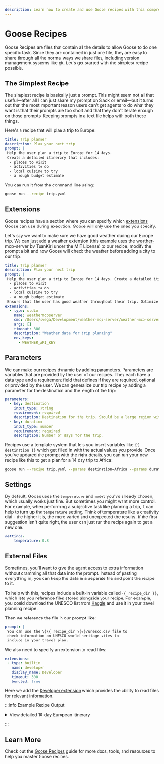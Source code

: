```yaml
---
description: Learn how to create and use Goose recipes with this comprehensive tutorial covering prompts, parameters, and MCP servers
---
```


# Goose Recipes

Goose Recipes are files that contain all the details to allow Goose to do one specific task. Since they are contained in just one file, they are easy to share through all the normal ways we share files, including version management systems like git. Let's get started with the simplest recipe possible.

## The Simplest Recipe

The simplest recipe is basically just a prompt. This might seem not all that useful—after all I can just share my prompt on Slack or email—but it turns out that the most important reason users can't get agents to do what they want is that their prompts are too short and that they don't iterate enough on those prompts. Keeping prompts in a text file helps with both these things. 

Here's a recipe that will plan a trip to Europe:

```yaml
title: Trip planner
description: Plan your next trip
prompt: |
 Help the user plan a trip to Europe for 14 days.
 Create a detailed itinerary that includes:
  - places to visit
  - activities to do
  - local cuisine to try
  - a rough budget estimate
```

You can run it from the command line using:

```sh
goose run --recipe trip.yaml
```

## Extensions

Goose recipes have a section where you can specify which [extensions](/docs/guides/recipes/recipe-reference#extensions) Goose can use during execution. Goose will only use the ones you specify. 

Let's say we want to make sure we have good weather during our Europe trip. We can just add a weather extension (this example uses the [weather-mcp-server](https://github.com/TuanKiri/weather-mcp-server) by TuanKiri under the MIT License) to our recipe, modify the prompt a bit and now Goose will check the weather before adding a city to our trip.

```yaml
title: Trip planner
description: Plan your next trip
prompt: |
 Help the user plan a trip to Europe for 14 days. Create a detailed itinerary that includes:
  - places to visit
  - activities to do
  - local cuisine to try
  - a rough budget estimate
 Ensure that the user has good weather throughout their trip. Optimize their trip based on the forecast in potential locations.
extensions:
  - type: stdio
    name: weathermcpserver
    cmd: /Users/svega/Development/weather-mcp-server/weather-mcp-server
    args: []
    timeout: 300
    description: "Weather data for trip planning"
    env_keys:
      - WEATHER_API_KEY
```

## Parameters

We can make our recipes dynamic by adding parameters. Parameters are variables that are provided by the user of our recipes. They each have a data type and a requirement field that defines if they are required, optional or provided by the user. We can generalize our trip recipe by adding a parameter for the destination and the length of the trip:

```yaml
parameters:
  - key: destination
    input_type: string
    requirement: required
    description: Destination for the trip. Should be a large region with multiple climates.
  - key: duration
    input_type: number
    requirement: required
    description: Number of days for the trip.
```

Recipes use a template system that lets you insert variables like `{{ destination }}` which get filled in with the actual values you provide. Once you've updated the prompt with the right details, you can run your new recipe like this to get a plan for a 14 day trip to Africa:

```sh
goose run --recipe trip.yaml --params destination=Africa --params duration=14
```


## Settings

By default, Goose uses the `temperature` and `model` you've already chosen, which usually works just fine. But sometimes you might want more control. For example, when performing a subjective task like planning a trip, it can help to turn up the `temperature` setting. Think of temperature like a creativity dial - the higher it is, the more varied and unexpected the results. If the first suggestion isn't quite right, the user can just run the recipe again to get a new one.

```yaml
settings:
    temperature: 0.8
```

## External Files

Sometimes, you'll want to give the agent access to extra information without cramming all that data into the prompt. Instead of pasting everything in, you can keep the data in a separate file and point the recipe to it.

To help with this, recipes include a built-in variable called `{{ recipe_dir }}`, which lets you reference files stored alongside your recipe. For example, you could download the UNESCO list from [Kaggle](https://www.kaggle.com/datasets/ramjasmaurya/unesco-heritage-sites2021?resource=download) and use it in your travel planning recipe.

Then we reference the file in our prompt like:

```yaml
prompt: |
 You can use the \{\{ recipe_dir \}\}/unesco.csv file to 
 check information on UNESCO world heritage sites to
 include in your travel plan.
```

We also need to specify an extension to read files:

```yaml
extensions:
 - type: builtin
   name: developer
   display_name: Developer
   timeout: 300
   bundled: true
```

Here we add the [Developer extension](/docs/mcp/developer-mcp) which provides the ability to read files for relevant information.

:::info Example Recipe Output

<details>
<summary>View detailed 10-day European itinerary</summary>

Based on the UNESCO World Heritage site information and the current weather forecasts, here's a detailed 10-day European itinerary:

# 10-Day European Adventure Itinerary

This itinerary takes you through three of Europe's most beautiful and culturally rich countries: France, Italy, and the Czech Republic. You'll experience world-class museums, UNESCO World Heritage sites, delicious cuisine, and vibrant local culture.

#### Day 1-3: Paris, France 🇫🇷

**Day 1: Arrival in Paris**
- **Morning**: Arrive at Charles de Gaulle Airport, transfer to hotel
- **Afternoon**: Leisurely walk along the Seine River, visit Notre-Dame Cathedral (exterior view due to reconstruction)
- **Evening**: Dinner in the Latin Quarter (Budget: €30-40)
  - Try classic French onion soup and coq au vin

**Weather forecast**: Pleasant temperatures around 27°C (81°F), partly cloudy

**Day 2: Paris Highlights**
- **Morning**: Visit the Louvre Museum (Budget: €17)
- **Afternoon**: Explore Tuileries Garden and Champs-Élysées
- **Evening**: Eiffel Tower visit for sunset views (Budget: €26.80 for summit access)
  - Dinner near Trocadéro (Budget: €35-45)
  - Try escargot and beef bourguignon

**Weather forecast**: Warm at 31°C (88°F), clear skies

**Day 3: Versailles Day Trip**
- **Morning**: Day trip to Palace of Versailles, UNESCO World Heritage Site (Budget: €21 for palace access)
- **Afternoon**: Explore the magnificent gardens
- **Evening**: Return to Paris, dinner in Montmartre (Budget: €30-40)
  - Try crêpes and duck confit

**Weather forecast**: Warm at 30°C (86°F), slight chance of rain

#### Day 4-6: Rome, Italy 🇮🇹

**Day 4: Travel to Rome**
- **Morning**: Flight from Paris to Rome (Budget: €100-150)
- **Afternoon**: Check in to hotel, explore the Spanish Steps and Trevi Fountain
- **Evening**: Dinner in Trastevere neighborhood (Budget: €25-35)
  - Try authentic cacio e pepe and carbonara pasta

**Weather forecast**: Hot at 35°C (95°F), clear skies

**Day 5: Ancient Rome**
- **Morning**: Visit the Colosseum and Roman Forum (Budget: €16 combined ticket)
- **Afternoon**: Palatine Hill and Circus Maximus
- **Evening**: Dinner near Campo de' Fiori (Budget: €30-40)
  - Try Roman-style pizza and saltimbocca alla romana

**Weather forecast**: Hot at 35°C (95°F), mostly sunny

**Day 6: Vatican City**
- **Morning**: Vatican Museums and Sistine Chapel (Budget: €17)
- **Afternoon**: St. Peter's Basilica and Square (UNESCO World Heritage Site)
- **Evening**: Dinner in Prati district (Budget: €30-40)
  - Try suppli (rice balls) and osso buco

**Weather forecast**: Hot at 34°C (93°F), partly cloudy

#### Day 7-10: Prague, Czech Republic 🇨🇿

**Day 7: Travel to Prague**
- **Morning**: Flight from Rome to Prague (Budget: €100-150)
- **Afternoon**: Check in to hotel, explore Old Town Square
- **Evening**: Dinner in Old Town (Budget: €20-30)
  - Try traditional goulash and svíčková (marinated beef)

**Weather forecast**: Pleasant at 29°C (84°F), partly cloudy

**Day 8: Prague Castle and Lesser Town**
- **Morning**: Visit Prague Castle complex (UNESCO World Heritage Site) (Budget: 250 CZK/€10)
- **Afternoon**: Explore Lesser Town and Charles Bridge
- **Evening**: Dinner with views of the Vltava River (Budget: €25-35)
  - Try trdelník (sweet pastry) and roast duck with dumplings

**Weather forecast**: Cooler at 22°C (72°F), chance of thunderstorms

**Day 9: Jewish Quarter and Cultural Sites**
- **Morning**: Visit the Jewish Quarter (Josefov) and synagogues
- **Afternoon**: Municipal House and Powder Tower
- **Evening**: Traditional Czech folklore dinner with performance (Budget: €35-45)
  - Try Czech beer and kolache pastries

**Weather forecast**: Pleasant at 24°C (75°F), mostly sunny

**Day 10: Departure**
- **Morning**: Last-minute shopping in Prague's boutiques
- **Afternoon**: Transfer to airport for departure flight

**Weather forecast**: Pleasant at 24°C (75°F), mostly sunny

#### Budget Breakdown (Per Person)

**Accommodation (9 nights)**
- Paris: €120/night × 3 nights = €360
- Rome: €100/night × 3 nights = €300
- Prague: €80/night × 3 nights = €240
- **Total accommodation**: €900

**Transportation**
- International flights to/from Europe: €600-800 (varies by origin)
- Paris to Rome flight: €100-150
- Rome to Prague flight: €100-150
- Local transportation (metro, bus, tram): €15/day × 10 days = €150
- **Total transportation**: €950-1,250

**Attractions & Activities**
- Paris museums and attractions: €100
- Rome museums and attractions: €80
- Prague museums and attractions: €70
- **Total attractions**: €250

**Food & Dining**
- Breakfast: €10/day × 10 days = €100
- Lunch: €15/day × 10 days = €150
- Dinner: €35/day × 10 days = €350
- Snacks and drinks: €10/day × 10 days = €100
- **Total food**: €700

**Miscellaneous**
- Travel insurance: €50
- Souvenirs and shopping: €200
- Contingency fund: €150
- **Total miscellaneous**: €400

**Grand Total**
- **€3,200-3,500** per person (excluding international flights to/from Europe)

#### UNESCO World Heritage Sites Included
- Palace and Park of Versailles (France)
- Historic Centre of Rome (Italy)
- Vatican City (Italy)
- Historic Centre of Prague (Czech Republic)

#### Travel Tips
1. **Weather**: Based on forecasts, pack for warm weather in all destinations, with temperatures ranging from 20-35°C (68-95°F). Bring a light jacket for cooler evenings in Prague.
2. **Currency**: Euros (€) for France and Italy, Czech Koruna (CZK) for the Czech Republic.
3. **Transportation**: Purchase metro/public transport passes in each city to save money.
4. **Reservations**: Book major attractions in advance to avoid long lines, especially the Louvre, Vatican Museums, and Eiffel Tower.
5. **Water**: Carry a refillable water bottle, especially in Rome where temperatures will be hot.
6. **Language**: Learn a few basic phrases in each language, though English is widely spoken in tourist areas.

This itinerary offers a perfect blend of history, culture, and cuisine across three distinct European regions. The weather should be excellent for sightseeing, with mostly sunny days and warm temperatures. Enjoy your European adventure!

</details>

:::

## Learn More
Check out the [Goose Recipes](/docs/guides/recipes) guide for more docs, tools, and resources to help you master Goose recipes.